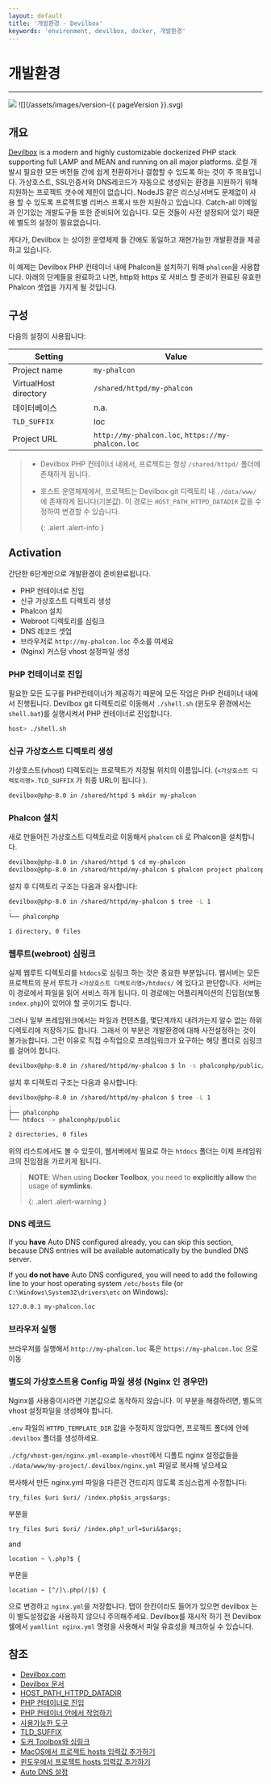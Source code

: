 ```yaml
---
layout: default
title: '개발환경 - Devilbox'
keywords: 'environment, devilbox, docker, 개발환경'
---
```


# 개발환경
- - -
![](/assets/images/document-status-under-review-red.svg) ![](/assets/images/version-{{ pageVersion }}.svg)

## 개요
[Devilbox][devilbox] is a modern and highly customizable dockerized PHP stack supporting full LAMP and MEAN and running on all major platforms. 로컬 개발시 필요한 모든 버전들 간에 쉽게 전환하거나 결합할 수 있도록 하는 것이 주 목표입니다. 가상호스트, SSL인증서와 DNS레코드가 자동으로 생성되는 환경을 지원하기 위해 지원하는 프로젝트 갯수에 제한이 없습니다. NodeJS 같은 리스닝서버도 문제없이 사용 할 수 있도록 프로젝트별 리버스 프록시 또한 지원하고 있습니다. Catch-all 이메일과 인기있는 개발도구들 또한 준비되어 있습니다. 모든 것들이 사전 설정되어 있기 때문에 별도의 설정이 필요없습니다.

게다가, Devilbox 는 상이한 운영체제 들 간에도 동일하고 재현가능한 개발환경을 제공하고 있습니다.

이 예제는 Devilbox PHP 컨테이너 내에 Phalcon을 설치하기 위해 `phalcon`을 사용합니다. 아래의 단계들을 완료하고 나면, http와 https 로 서비스 할 준비가 완료된 유효한 Phalcon 셋업을 가지게 될 것입니다.


## 구성

다음의 설정이 사용됩니다:

| Setting               | Value                                             |
| --------------------- | ------------------------------------------------- |
| Project name          | `my-phalcon`                                      |
| VirtualHost directory | `/shared/httpd/my-phalcon`                        |
| 데이터베이스                | n.a.                                              |
| `TLD_SUFFIX`          | loc                                               |
| Project URL           | `http://my-phalcon.loc`, `https://my-phalcon.loc` |

> * Devilbox PHP 컨테이너 내에서, 프로젝트는 항상 `/shared/httpd/` 폴더에 존재하게 됩니다.
> * 호스트 운영체제에서, 프로젝트는 Devilbox git 디렉토리 내 `./data/www/` 에 존재하게 됩니다(기본값). 이 경로는 `HOST_PATH_HTTPD_DATADIR` 값을 수정하여 변경할 수 있습니다. 
>     
>     {: .alert .alert-info }

## Activation

간단한 6단계만으로 개발환경이 준비완료됩니다.

- PHP 컨테이너로 진입
- 신규 가상호스트 디렉토리 생성
- Phalcon 설치
- Webroot 디렉토리를 심링크
- DNS 레코드 셋업
- 브라우저로 `http://my-phalcon.loc` 주소를 여세요
- (Nginx) 커스텀 vhost 설정파일 생성


### PHP 컨테이너로 진입

필요한 모든 도구를 PHP컨테이너가 제공하기 때문에 모든 작업은 PHP 컨테이너 내에서 진행됩니다. Devilbox git 디렉토리로 이동해서 `./shell.sh` (윈도우 환경에서는 `shell.bat`)를 실행시켜서 PHP 컨테이너로 진입합니다.

```bash
host> ./shell.sh
```

### 신규 가상호스트 디렉토리 생성

가상호스트(vhost) 디렉토리는 프로젝트가 저장될 위치의 이름입니다. (`<가상호스트 디렉토리명>.TLD_SUFFIX` 가 최종 URL이 됩니다 ).

```bash
devilbox@php-8.0 in /shared/httpd $ mkdir my-phalcon
```

### Phalcon 설치

새로 만들어진 가상호스트 디렉토리로 이동해서 `phalcon` cli 로 Phalcon을 설치합니다.

```bash
devilbox@php-8.0 in /shared/httpd $ cd my-phalcon
devilbox@php-8.0 in /shared/httpd/my-phalcon $ phalcon project phalconphp
```

설치 후 디렉토리 구조는 다음과 유사합니다:

```bash
devilbox@php-8.0 in /shared/httpd/my-phalcon $ tree -L 1
.
└── phalconphp

1 directory, 0 files
```

### 웹루트(webroot) 심링크

실제 웹루트 디렉토리를 `htdocs`로 심링크 하는 것은 중요한 부분입니다. 웹서버는 모든 프로젝트의 문서 루트가 `<가상호스트 디렉토리명>/htdocs/` 에 있다고 판단합니다. 서버는 이 경로에서 파일을 읽어 서비스 하게 됩니다. 이 경로에는 어플리케이션의 진입점(보통 `index.php`)이 있어야 할 곳이기도 합니다.

그러나 일부 프레임워크에서는 파일과 컨텐츠를, 몇단계까지 내려가는지 알수 없는 하위 디렉토리에 저장하기도 합니다. 그래서 이 부분은 개발환경에 대해 사전설정하는 것이 불가능합니다. 그런 이유로 직접 수작업으로 프레임워크가 요구하는 해당 폴더로 심링크를 걸어야 합니다.

```bash
devilbox@php-8.0 in /shared/httpd/my-phalcon $ ln -s phalconphp/public/ htdocs
```

설치 후 디렉토리 구조는 다음과 유사합니다:

```bash
devilbox@php-8.0 in /shared/httpd/my-phalcon $ tree -L 1
.
├── phalconphp
└── htdocs -> phalconphp/public

2 directories, 0 files
```

위의 리스트에서도 볼 수 있듯이, 웹서버에서 필요로 하는 `htdocs` 폴더는 이제 프레임워크의 진입점을 가르키게 됩니다.

> **NOTE**: When using **Docker Toolbox**, you need to **explicitly allow** the usage of **symlinks**. 
> 
> {: .alert .alert-warning }

### DNS 레코드

If you **have** Auto DNS configured already, you can skip this section, because DNS entries will be available automatically by the bundled DNS server.

If you **do not have** Auto DNS configured, you will need to add the following line to your host operating system `/etc/hosts` file (or `C:\Windows\System32\drivers\etc` on Windows):

```bash
127.0.0.1 my-phalcon.loc
```

### 브라우저 실행

브라우저를 실행해서 `http://my-phalcon.loc` 혹은 `https://my-phalcon.loc` 으로 이동


### 별도의 가상호스트용 Config 파일 생성 (Nginx 인 경우만)

Nginx를 사용중이시라면 기본값으로 동작하지 않습니다. 이 부분을 해결하려면, 별도의 vhost 설정파일을 생성해야 합니다.

`.env` 파일의 `HTTPD_TEMPLATE_DIR` 값을 수정하지 않았다면, 프로젝트 폴더에 안에 `.devilbox` 폴더를 생성하세요.

`./cfg/vhost-gen/nginx.yml-example-vhost`에서 디폴트 nginx 설정값들을 `./data/www/my-project/.devilbox/nginx.yml` 파일로 복사해 넣으세요

복사해서 만든 nginx.yml 파일을 다른건 건드리지 않도록 조심스럽게 수정합니다:

`try_files $uri $uri/ /index.php$is_args$args;`

부분을

`try_files $uri $uri/ /index.php?_url=$uri&$args;`

and

`location ~ \.php?$ {`

부분을

`location ~ [^/]\.php(/|$) {`

으로 변경하고 `nginx.yml`을 저장합니다. 탭이 한칸이라도 들어가 있으면 devilbox 는 이 별도설정값을 사용하지 않으니 주의해주세요. Devilbox를 재시작 하기 전 Devilbox 쉘에서 `yamllint nginx.yml` 명령을 사용해서 파일 유효성을 체크하실 수 있습니다.

## 참조
- [Devilbox.com][devilbox]
- [Devilbox 문서][devilbox-documentation]
- [HOST_PATH_HTTPD_DATADIR][host-path-httpd-datadir]
- [PHP 컨테이너로 진입][enter-container]
- [PHP 컨테이너 안에서 작업하기][work-in-container]
- [사용가능한 도구][available-tools]
- [TLD_SUFFIX][tld-suffix]
- [도커 Toolbox와 심링크][docker-toolbox-symlinks]
- [MacOS에서 프로젝트 hosts 입력값 추가하기][hosts-mac]
- [윈도우에서 프로젝트 hosts 입력값 추가하기][hosts-windows]
- [Auto DNS 설정][auto-dns]

[devilbox]: https://devilbox.org

[devilbox]: https://devilbox.org
[devilbox-documentation]: https://devilbox.readthedocs.io/en/latest/examples/setup-phalcon.html
[host-path-httpd-datadir]: https://devilbox.readthedocs.io/en/latest/configuration-files/env-file.html#env-httpd-datadir
[enter-container]: https://devilbox.readthedocs.io/en/latest/getting-started/enter-the-php-container.html#enter-the-php-container
[work-in-container]: https://devilbox.readthedocs.io/en/latest/intermediate/work-inside-the-php-container.html#work-inside-the-php-container
[available-tools]: https://devilbox.readthedocs.io/en/latest/readings/available-tools.html#available-tools
[tld-suffix]: https://devilbox.readthedocs.io/en/latest/configuration-files/env-file.html#env-tld-suffix
[docker-toolbox-symlinks]: https://devilbox.readthedocs.io/en/latest/howto/docker-toolbox/docker-toolbox-and-the-devilbox.html#howto-docker-toolbox-and-the-devilbox-windows-symlinks
[hosts-mac]: https://devilbox.readthedocs.io/en/latest/howto/dns/add-project-dns-entry-on-mac.html#howto-add-project-hosts-entry-on-mac
[hosts-windows]: https://devilbox.readthedocs.io/en/latest/howto/dns/add-project-dns-entry-on-win.html#howto-add-project-hosts-entry-on-win
[auto-dns]: https://devilbox.readthedocs.io/en/latest/intermediate/setup-auto-dns.html#setup-auto-dns

